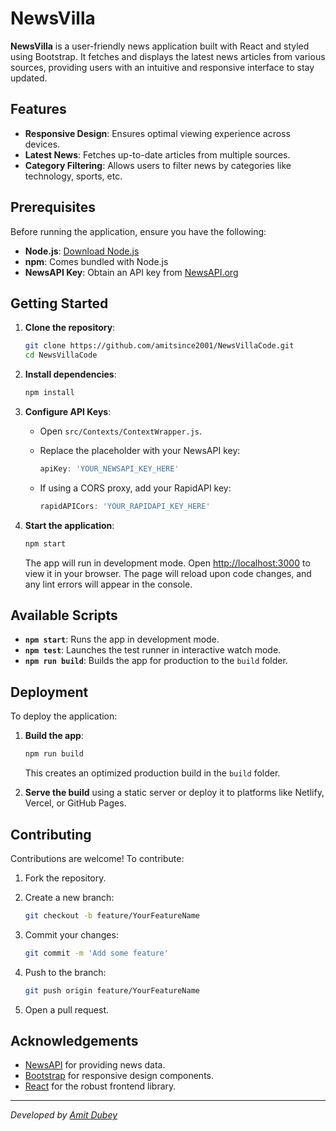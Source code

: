 # NewsVilla

**NewsVilla** is a user-friendly news application built with React and styled using Bootstrap. It fetches and displays the latest news articles from various sources, providing users with an intuitive and responsive interface to stay updated.

## Features

- **Responsive Design**: Ensures optimal viewing experience across devices.
- **Latest News**: Fetches up-to-date articles from multiple sources.
- **Category Filtering**: Allows users to filter news by categories like technology, sports, etc.

## Prerequisites

Before running the application, ensure you have the following:

- **Node.js**: [Download Node.js](https://nodejs.org/)
- **npm**: Comes bundled with Node.js
- **NewsAPI Key**: Obtain an API key from [NewsAPI.org](https://newsapi.org/)

## Getting Started

1. **Clone the repository**:

   ```bash
   git clone https://github.com/amitsince2001/NewsVillaCode.git
   cd NewsVillaCode
   ```

2. **Install dependencies**:

   ```bash
   npm install
   ```

3. **Configure API Keys**:

   - Open `src/Contexts/ContextWrapper.js`.
   - Replace the placeholder with your NewsAPI key:

     ```javascript
     apiKey: 'YOUR_NEWSAPI_KEY_HERE'
     ```

   - If using a CORS proxy, add your RapidAPI key:

     ```javascript
     rapidAPICors: 'YOUR_RAPIDAPI_KEY_HERE'
     ```

4. **Start the application**:

   ```bash
   npm start
   ```

   The app will run in development mode. Open [http://localhost:3000](http://localhost:3000) to view it in your browser. The page will reload upon code changes, and any lint errors will appear in the console.

## Available Scripts

- **`npm start`**: Runs the app in development mode.
- **`npm test`**: Launches the test runner in interactive watch mode.
- **`npm run build`**: Builds the app for production to the `build` folder.

## Deployment

To deploy the application:

1. **Build the app**:

   ```bash
   npm run build
   ```

   This creates an optimized production build in the `build` folder.

2. **Serve the build** using a static server or deploy it to platforms like Netlify, Vercel, or GitHub Pages.

## Contributing

Contributions are welcome! To contribute:

1. Fork the repository.
2. Create a new branch:

   ```bash
   git checkout -b feature/YourFeatureName
   ```

3. Commit your changes:

   ```bash
   git commit -m 'Add some feature'
   ```

4. Push to the branch:

   ```bash
   git push origin feature/YourFeatureName
   ```

5. Open a pull request.


## Acknowledgements

- [NewsAPI](https://newsapi.org/) for providing news data.
- [Bootstrap](https://getbootstrap.com/) for responsive design components.
- [React](https://reactjs.org/) for the robust frontend library.

---

*Developed by [Amit Dubey](https://github.com/amitsince2001/)*
